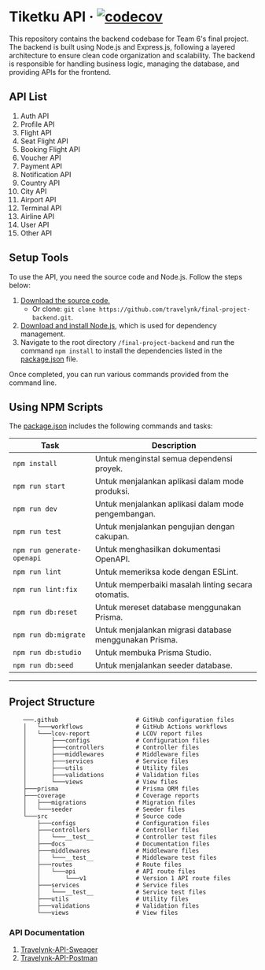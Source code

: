 # Tiketku API &middot; [![codecov](https://codecov.io/gh/travelynk/final-project-backend/graph/badge.svg?token=FHP8UU0ML6)](https://codecov.io/gh/travelynk/final-project-backend)

This repository contains the backend codebase for Team 6's final project. The backend is built using Node.js and Express.js, following a layered architecture to ensure clean code organization and scalability.
The backend is responsible for handling business logic, managing the database, and providing APIs for the frontend.

## API List

1.  Auth API
2.  Profile API
3.  Flight API
4.  Seat Flight API
5.  Booking Flight API
6.  Voucher API
7.  Payment API
8.  Notification API
9.  Country API
10. City API
11. Airport API
12. Terminal API
13. Airline API
14. User API
15. Other API

## Setup Tools

To use the API, you need the source code and Node.js. Follow the steps below:

1. [Download the source code.](https://github.com/travelynk/final-project-backend.git)
    - Or clone: `git clone https://github.com/travelynk/final-project-backend.git`.
2. [Download and install Node.js](https://nodejs.org/download), which is used for dependency management.
3. Navigate to the root directory `/final-project-backend` and run the command `npm install` to install the dependencies listed in the [package.json](/package.json) file.

Once completed, you can run various commands provided from the command line.

## Using NPM Scripts

The [package.json](/package.json) includes the following commands and tasks:

| Task                       | Description                                            |
| ---------------------------| -------------------------------------------------------|
| `npm install`              | Untuk menginstal semua dependensi proyek.              |
| `npm run start`            | Untuk menjalankan aplikasi dalam mode produksi.        |
| `npm run dev`              | Untuk menjalankan aplikasi dalam mode pengembangan.    |
| `npm run test`             | Untuk menjalankan pengujian dengan cakupan.            |
| `npm run generate-openapi` | Untuk menghasilkan dokumentasi OpenAPI.                |
| `npm run lint`             | Untuk memeriksa kode dengan ESLint.                    |
| `npm run lint:fix`         | Untuk memperbaiki masalah linting secara otomatis.     |
| `npm run db:reset`         | Untuk mereset database menggunakan Prisma.             |
| `npm run db:migrate`       | Untuk menjalankan migrasi database menggunakan Prisma. |
| `npm run db:studio`        | Untuk membuka Prisma Studio.                           |
| `npm run db:seed`          | Untuk menjalankan seeder database.                     |
---------------------------------------------------------------------------------------

## Project Structure

```plaintext
    ───.github                      # GitHub configuration files
    │   └───workflows               # GitHub Actions workflows
    │   └───lcov-report             # LCOV report files
    │       ├───configs             # Configuration files
    │       ├───controllers         # Controller files
    │       ├───middlewares         # Middleware files
    │       ├───services            # Service files
    │       ├───utils               # Utility files
    │       ├───validations         # Validation files
    │       └───views               # View files
    ├───prisma                      # Prisma ORM files
    ├───coverage                    # Coverage reports
    │   ├───migrations              # Migration files
    │   └───seeder                  # Seeder files
    └───src                         # Source code
        ├───configs                 # Configuration files
        ├───controllers             # Controller files
        │   └───__test__            # Controller test files
        ├───docs                    # Documentation files
        ├───middlewares             # Middleware files
        │   └───__test__            # Middleware test files
        ├───routes                  # Route files
        │   └───api                 # API route files
        │       └───v1              # Version 1 API route files
        ├───services                # Service files
        │   └───__test__            # Service test files
        ├───utils                   # Utility files
        ├───validations             # Validation files
        └───views                   # View files
```

### API Documentation
1.  [Travelynk-API-Sweager](https://api-tiketku-travelynk-145227191319.asia-southeast1.run.app/api/v1/docs)
2.  [Travelynk-API-Postman](https://documenter.getpostman.com/view/40170047/2sAYBbe98U)
